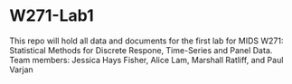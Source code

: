 # W271-Lab1
This repo will hold all data and documents for the first lab for MIDS W271: Statistical Methods for Discrete Respone, Time-Series and Panel Data. Team members: Jessica Hays Fisher, Alice Lam, Marshall Ratliff, and Paul Varjan
